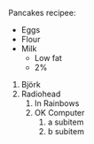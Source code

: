 Pancakes recipee:
- Eggs
- Flour
- Milk
  - Low fat
  - 2%

1. Björk
2. Radiohead
   1. In Rainbows
   2. OK Computer
      1. a subitem
      2. b subitem
